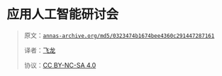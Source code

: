 # 应用人工智能研讨会

> 原文：[`annas-archive.org/md5/0323474b1674bee4360c291447287161`](https://annas-archive.org/md5/0323474b1674bee4360c291447287161)
> 
> 译者：[飞龙](https://github.com/wizardforcel)
> 
> 协议：[CC BY-NC-SA 4.0](http://creativecommons.org/licenses/by-nc-sa/4.0/)
